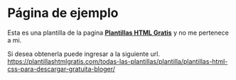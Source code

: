 # Página de ejemplo

Esta es una plantilla de la pagina [**Plantillas HTML Gratis**](https://plantillashtmlgratis.com/ "Página a la que le pertenece la plantilla") y no me pertenece a mi.

Si desea obtenerla puede ingresar a la siguiente url.
<https://plantillashtmlgratis.com/todas-las-plantillas/plantilla/plantillas-html-css-para-descargar-gratuita-bloger/>
